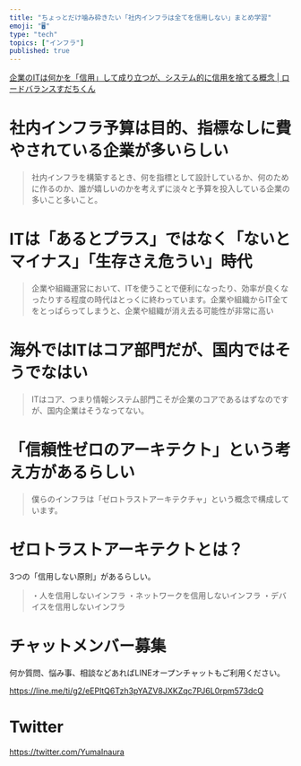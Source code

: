 ```yaml
---
title: "ちょっとだけ噛み砕きたい「社内インフラは全てを信用しない」まとめ学習"
emoji: "🖥"
type: "tech"
topics: ["インフラ"]
published: true
---
```


[企業のITは何かを「信用」して成り立つが、システム的に信用を捨てる概念 | ロードバランスすだちくん](https://blog.animereview.jp/zero-trust-architecture/)

# 社内インフラ予算は目的、指標なしに費やされている企業が多いらしい

>社内インフラを構築するとき、何を指標として設計しているか、何のために作るのか、誰が嬉しいのかを考えずに淡々と予算を投入している企業の多いこと多いこと。

# ITは「あるとプラス」ではなく「ないとマイナス」「生存さえ危うい」時代

>企業や組織運営において、ITを使うことで便利になったり、効率が良くなったりする程度の時代はとっくに終わっています。企業や組織からIT全てをとっぱらってしまうと、企業や組織が消え去る可能性が非常に高い

# 海外ではITはコア部門だが、国内ではそうでなはい

>ITはコア、つまり情報システム部門こそが企業のコアであるはずなのですが、国内企業はそうなってない。

# 「信頼性ゼロのアーキテクト」という考え方があるらしい

>僕らのインフラは「ゼロトラストアーキテクチャ」という概念で構成しています。

# ゼロトラストアーキテクトとは？

3つの「信用しない原則」があるらしい。

>・人を信用しないインフラ
>・ネットワークを信用しないインフラ
>・デバイスを信用しないインフラ








<!-- Update From Qiita API -->

# チャットメンバー募集


何か質問、悩み事、相談などあればLINEオープンチャットもご利用ください。

https://line.me/ti/g2/eEPltQ6Tzh3pYAZV8JXKZqc7PJ6L0rpm573dcQ





# Twitter


https://twitter.com/YumaInaura


<!-- Update From Qiita API -->


